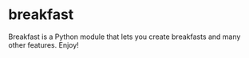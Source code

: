 # breakfast
Breakfast is a Python module that lets you create breakfasts and many other features. Enjoy!
